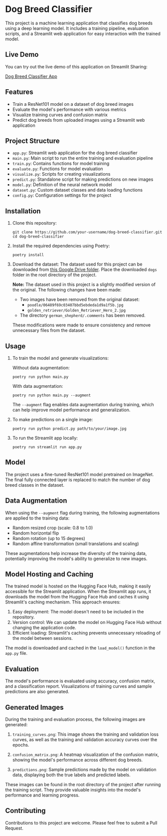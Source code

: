 # Dog Breed Classifier

This project is a machine learning application that classifies dog breeds using a deep learning model. It includes a training pipeline, evaluation scripts, and a Streamlit web application for easy interaction with the trained model.

## Live Demo

You can try out the live demo of this application on Streamlit Sharing:

[Dog Breed Classifier App](https://pentochallenge-bauticalla.streamlit.app/)

## Features

- Train a ResNet101 model on a dataset of dog breed images
- Evaluate the model's performance with various metrics
- Visualize training curves and confusion matrix
- Predict dog breeds from uploaded images using a Streamlit web application

## Project Structure

- `app.py`: Streamlit web application for the dog breed classifier
- `main.py`: Main script to run the entire training and evaluation pipeline
- `train.py`: Contains functions for model training
- `evaluate.py`: Functions for model evaluation
- `visualize.py`: Scripts for creating visualizations
- `predict.py`: Standalone script for making predictions on new images
- `model.py`: Definition of the neural network model
- `dataset.py`: Custom dataset classes and data loading functions
- `config.py`: Configuration settings for the project

## Installation

1. Clone this repository:
   ```
   git clone https://github.com/your-username/dog-breed-classifier.git
   cd dog-breed-classifier
   ```

2. Install the required dependencies using Poetry:
   ```
   poetry install
   ```

3. Download the dataset:
   The dataset used for this project can be downloaded from [this Google Drive folder](https://drive.google.com/drive/folders/1kaV8EvPKYssUryEfqV8GMj3WqtOeTM7C?usp=sharing). Place the downloaded `dogs` folder in the root directory of the project.

   **Note:** The dataset used in this project is a slightly modified version of the original. The following changes have been made:
   - Two images have been removed from the original dataset:
     - `poodle/06489f69c03407bbd5ebdeda1d9a1f5b.jpg`
     - `golden_retriever/Golden_Retriever_Hero_2.jpg`
   - The directory `german_shepherd/.comments` has been removed.

   These modifications were made to ensure consistency and remove unnecessary files from the dataset.


## Usage

1. To train the model and generate visualizations:
   
   Without data augmentation:
   ```
   poetry run python main.py
   ```

   With data augmentation:
   ```
   poetry run python main.py --augment
   ```

   The `--augment` flag enables data augmentation during training, which can help improve model performance and generalization.

2. To make predictions on a single image:
   ```
   poetry run python predict.py path/to/your/image.jpg
   ```

3. To run the Streamlit app locally:
   ```
   poetry run streamlit run app.py
   ```

## Model

The project uses a fine-tuned ResNet101 model pretrained on ImageNet. The final fully connected layer is replaced to match the number of dog breed classes in the dataset.

## Data Augmentation

When using the `--augment` flag during training, the following augmentations are applied to the training data:
- Random resized crop (scale: 0.8 to 1.0)
- Random horizontal flip
- Random rotation (up to 15 degrees)
- Random affine transformation (small translations and scaling)

These augmentations help increase the diversity of the training data, potentially improving the model's ability to generalize to new images.

## Model Hosting and Caching

The trained model is hosted on the Hugging Face Hub, making it easily accessible for the Streamlit application. When the Streamlit app runs, it downloads the model from the Hugging Face Hub and caches it using Streamlit's caching mechanism. This approach ensures:

1. Easy deployment: The model doesn't need to be included in the repository.
2. Version control: We can update the model on Hugging Face Hub without changing the application code.
3. Efficient loading: Streamlit's caching prevents unnecessary reloading of the model between sessions.

The model is downloaded and cached in the `load_model()` function in the `app.py` file.

## Evaluation

The model's performance is evaluated using accuracy, confusion matrix, and a classification report. Visualizations of training curves and sample predictions are also generated.

## Generated Images

During the training and evaluation process, the following images are generated:

1. `training_curves.png`: This image shows the training and validation loss curves, as well as the training and validation accuracy curves over the epochs.

2. `confusion_matrix.png`: A heatmap visualization of the confusion matrix, showing the model's performance across different dog breeds.

3. `predictions.png`: Sample predictions made by the model on validation data, displaying both the true labels and predicted labels.

These images can be found in the root directory of the project after running the training script. They provide valuable insights into the model's performance and learning progress.

## Contributing

Contributions to this project are welcome. Please feel free to submit a Pull Request.
